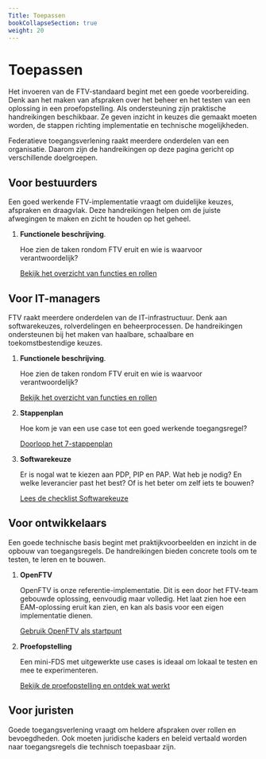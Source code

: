 ```yaml
---
Title: Toepassen
bookCollapseSection: true
weight: 20
---
```


# Toepassen 

Het invoeren van de FTV-standaard begint met een goede voorbereiding. Denk aan het maken van afspraken over het beheer en het testen van een oplossing in een proefopstelling. Als ondersteuning zijn praktische handreikingen beschikbaar. Ze geven inzicht in keuzes die gemaakt moeten worden, de stappen richting implementatie en technische mogelijkheden.

Federatieve toegangsverlening raakt meerdere onderdelen van een organisatie. Daarom zijn de handreikingen op deze pagina gericht op verschillende doelgroepen.

## Voor bestuurders

Een goed werkende FTV-implementatie vraagt om duidelijke keuzes, afspraken en draagvlak. Deze handreikingen helpen om de juiste afwegingen te maken en zicht te houden op het geheel.

1. **Functionele beschrijving**. 

    Hoe zien de taken rondom FTV eruit en wie is waarvoor verantwoordelijk?

    [Bekijk het overzicht van functies en rollen](2.functioneel) 

## Voor IT-managers

FTV raakt meerdere onderdelen van de IT-infrastructuur. Denk aan softwarekeuzes, rolverdelingen en beheerprocessen. De handreikingen ondersteunen bij het maken van haalbare, schaalbare en toekomstbestendige keuzes.

1. **Functionele beschrijving**.

   Hoe zien de taken rondom FTV eruit en wie is waarvoor verantwoordelijk?

   [Bekijk het overzicht van functies en rollen](2.functioneel)

2. **Stappenplan**

    Hoe kom je van een use case tot een goed werkende toegangsregel? 

    [Doorloop het 7-stappenplan](1.stappenplan)

3. **Softwarekeuze** 

    Er is nogal wat te kiezen aan PDP, PIP en PAP. Wat heb je nodig? En welke leverancier past het best? Of is het beter om zelf iets te bouwen?
   
    [Lees de checklist Softwarekeuze](2.softwarekeus)

## Voor ontwikkelaars

Een goede technische basis begint met praktijkvoorbeelden en inzicht in de opbouw van toegangsregels. De handreikingen bieden concrete tools om te testen, te leren en te bouwen.

1. **OpenFTV** 

    OpenFTV is onze referentie-implementatie. Dit is een door het FTV-team gebouwde oplossing, eenvoudig maar volledig. Het laat zien hoe een EAM-oplossing eruit kan zien, en kan als basis voor een eigen implementatie dienen.

    [Gebruik OpenFTV als startpunt](openftv)

4. **Proefopstelling**

    Een mini-FDS met uitgewerkte use cases is ideaal om lokaal te testen en mee te experimenteren.
   
    [Bekijk de proefopstelling en ontdek wat werkt](4.proefopstelling)

## Voor juristen

Goede toegangsverlening vraagt om heldere afspraken over rollen en bevoegdheden. Ook moeten juridische kaders en beleid vertaald worden naar toegangsregels die technisch toepasbaar zijn.